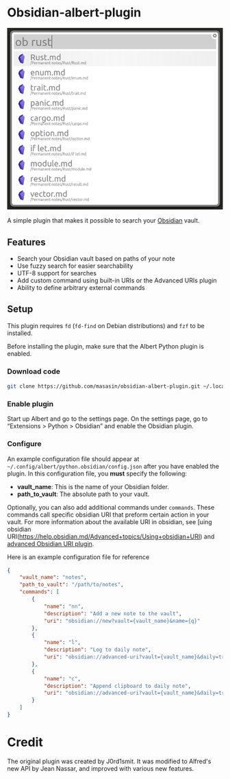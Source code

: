 # Obsidian-albert-plugin

![Screenshot](example.png)

A simple plugin that makes it possible to search your [Obsidian](https://obsidian.md/) vault.

## Features

- Search your Obsidian vault based on paths of your note
- Use fuzzy search for easier searchability
- UTF-8 support for searches
- Add custom command using built-in URIs or the Advanced URIs plugin
- Ability to define arbitrary external commands

## Setup

This plugin requires `fd` (`fd-find` on Debian distributions) and `fzf` to be installed.

Before installing the plugin, make sure that the Albert Python plugin is enabled.

### Download code

```bash
git clone https://github.com/masasin/obsidian-albert-plugin.git ~/.local/share/albert/python/plugins/obsidian

```

### Enable plugin

Start up Albert and go to the settings page. On the settings page, go to “Extensions > Python > Obsidian” and enable the Obsidian plugin.

### Configure

An example configuration file should appear at `~/.config/albert/python.obsidian/config.json` after you have enabled the plugin. In this configuration file, you **must** specify the following:
- **vault_name**: This is the name of your Obsidian folder.
- **path_to_vault**: The absolute path to your vault.

Optionally, you can also add additional commands under `commands`. These commands call specific obsidian URI that preform certain action in your vault. For more information about the available URI in obsidian, see [uing obsidian URI(https://help.obsidian.md/Advanced+topics/Using+obsidian+URI) and [advanced Obsidian URI plugin](https://github.com/Vinzent03/obsidian-advanced-uri).

Here is an example configuration file for reference

```json
{
    "vault_name": "notes",
    "path_to_vault": "/path/to/notes",
    "commands": [
        {
            "name": "nn",
            "description": "Add a new note to the vault",
            "uri": "obsidian://new?vault={vault_name}&name={q}"
        },
        {
            "name": "l",
            "description": "Log to daily note",
            "uri": "obsidian://advanced-uri?vault={vault_name}&daily=true&data=-%20{q}&mode=append&heading=Log"
        },
        {
            "name": "c",
            "description": "Append clipboard to daily note",
            "uri": "obsidian://advanced-uri?vault={vault_name}&daily=true&data=-%20{{xclip -o}}&mode=append&heading=Notes"
        }
    ]
}
```

# Credit

The original plugin was created by J0rd1smit. It was modified to Alfred's new API by Jean Nassar, and improved with various new features.
